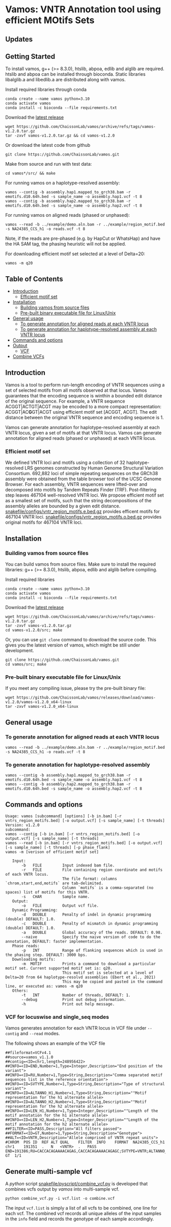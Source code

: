 
# Vamos: VNTR Annotation tool using efficient MOtifs Sets

## Updates 

## Getting Started

To install vamos, g++ (>= 8.3.0), htslib, abpoa, edlib and alglib are required.
htslib and abpoa can be installed through bioconda.
Static libraries libalglib.a and libedlib.a are distributed along with vamos.

Install required libraries through conda
```
conda create --name vamos python=3.10
conda activate vamos
conda install -c bioconda --file requirements.txt
```

Download the [latest release](https://github.com/ChaissonLab/vamos/archive/refs/tags/vamos-v1.2.0.tar.gz)
```
wget https://github.com/ChaissonLab/vamos/archive/refs/tags/vamos-v1.2.0.tar.gz
tar -zxvf vamos-v1.2.0.tar.gz && cd vamos-v1.2.0
```

Or download the latest code from github
```
git clone https://github.com/ChaissonLab/vamos.git 
```

Make from source and run with test data:
```
cd vamos*/src/ && make
```
For running vamos on a haplotype-resolved assembly:
```
vamos --contig -b assembly.hap1.mapped_to_grch38.bam -r emotifs.d10.64h.bed -s sample_name -o assembly.hap1.vcf -t 8
vamos --contig -b assembly.hap2.mapped_to_grch38.bam -r emotifs.d10.64h.bed -s sample_name -o assembly.hap2.vcf -t 8
```
For running vamos on aligned reads (phased or unphased):
```
vamos --read -b ../example/demo.aln.bam -r ../example/region_motif.bed -s NA24385_CCS_h1 -o reads.vcf -t 8
```
Note, if the reads are pre-phased (e.g. by HapCut or WhatsHap) and have the HA SAM tag, the phasing heuristic will not be applied. 

For downloading efficient motif set selected at a level of Delta=20:
```
vamos -m q20
```

## Table of Contents

- [Introduction](#introduction)
  - [Efficient motif set](#emotif)
- [Installation](#install)
  - [Building vamos from source files](#build)
  - [Pre-built binary executable file for Linux/Unix](#binary)
- [General usage](#usage)
  - [To generate annotation for aligned reads at each VNTR locus](#read)
  - [To generate annotation for haplotype-resolved assembly at each VNTR locus](#assembly)
- [Commands and options](#cmd)
- [Output](#output)
  - [VCF](#VCF)
- [Combine VCFs](#combine)

## <a name="introduction"></a>Introduction
Vamos is a tool to perform run-length encoding of VNTR sequences using a set of selected motifs from all motifs observed at that locus.
Vamos guarantees that the encoding sequence is winthin a bounded edit distance of the original sequence. 
For example, a VNTR sequence ACGGT|ACTGT|ACGT may be encoded to a more compact representation: ACGGT|AC**G**GT|ACGT using efficient motif set [ACGGT, ACGT].
The edit distance between the original VNTR sequence and encoding sequence is 1. 

Vamos can generate annotation for haplotype-resolved assembly at each VNTR locus, given a set of motifs at that VNTR locus. 
Vamos can generate annotation for aligned reads (phased or unphased) at each VNTR locus. 

### <a name="emotif"></a>Efficient motif set
We defined VNTR loci and motifs using a collection of 32 haplotype-resolved LRS genomes constructed by Human Genome Structural Variation Consortium.
692,882 loci of simple repeating sequences on the GRCh38 assembly were obtained from the table browser tool of the UCSC Genome Browser.
For each assembly, VNTR sequences were lifted-over and decomposed into motifs by Tandem Repeats Finder (TRF). Post-filtering step leaves 467104 well-resolved VNTR loci. 
We propose efficient motif set as a smallest set of motifs, such that the string decompositions of the assembly alleles are bounded by a given edit distance. 
[snakefile/configs/vntr_region_motifs.e.bed.gz](https://github.com/ChaissonLab/vamos/blob/master/snakefile/configs/vntr_region_motifs.e.bed.gz) provides efficent motifs for 467104 VNTR loci.
[snakefile/configs/vntr_region_motifs.o.bed.gz](https://github.com/ChaissonLab/vamos/blob/master/snakefile/configs/vntr_region_motifs.o.bed.gz) provides original motifs for 467104 VNTR loci.

## <a name="install"></a>Installation
### <a name="build"></a>Building vamos from source files
You can build vamos from source files. 
Make sure to install the required libraries: g++ (>= 8.3.0), htslib, abpoa, edlib and alglib before compiling. 

Install required libraries
```
conda create --name vamos python=3.10
conda activate vamos
conda install -c bioconda --file requirements.txt
```

Download the [latest release](https://github.com/ChaissonLab/vamos/archive/refs/tags/vamos-v1.2.0.tar.gz)
```
wget https://github.com/ChaissonLab/vamos/archive/refs/tags/vamos-v1.2.0.tar.gz
tar -zxvf vamos-v1.2.0.tar.gz
cd vamos-v1.2.0/src; make
```
Or, you can use `git clone` command to download the source code.
This gives you the latest version of vamos, which might be still under development.
```
git clone https://github.com/ChaissonLab/vamos.git 
cd vamos/src; make
```

### <a name="binary"></a>Pre-built binary executable file for Linux/Unix 
If you meet any compiling issue, please try the pre-built binary file:
```
wget https://github.com/ChaissonLab/vamos/releases/download/vamos-v1.2.0/vamos-v1.2.0_x64-linux
tar -zxvf vamos-v1.2.0_x64-linux
```

## <a name="usage"></a>General usage
### <a name="read"></a>To generate annotation for aligned reads at each VNTR locus
```
vamos --read -b ../example/demo.aln.bam -r ../example/region_motif.bed -s NA24385_CCS_h1 -o reads.vcf -t 8
```
### <a name="assembly"></a>To generate annotation for haplotype-resolved assembly
```
vamos --contig -b assembly.hap1.mapped_to_grch38.bam -r emotifs.d10.64h.bed -s sample_name -o assembly.hap1.vcf -t 8
vamos --contig -b assembly.hap2.mapped_to_grch38.bam -r emotifs.d10.64h.bed -s sample_name -o assembly.hap2.vcf -t 8
```


## <a name="cmd"></a>Commands and options
```
Usage: vamos [subcommand] [options] [-b in.bam] [-r vntrs_region_motifs.bed] [-o output.vcf] [-s sample_name] [-t threads]
Version: v1.2.0
subcommand:
vamos --contig [-b in.bam] [-r vntrs_region_motifs.bed] [-o output.vcf] [-s sample_name] [-t threads]
vamos --read [-b in.bam] [-r vntrs_region_motifs.bed] [-o output.vcf] [-s sample_name] [-t threads] [-p phase_flank]
vamos -m [verison of efficient motif set]

   Input:
       -b   FILE         Input indexed bam file.
       -r   FILE         File containing region coordinate and motifs of each VNTR locus.
                         The file format: columns `chrom,start,end,motifs` are tab-delimited.
                         Column `motifs` is a comma-separated (no spaces) list of motifs for this VNTR.
       -s   CHAR         Sample name.
   Output:
       -o   FILE         Output vcf file.
   Dynamic Programming:
       -d   DOUBLE       Penalty of indel in dynamic programming (double) DEFAULT: 1.0.
       -c   DOUBLE       Penalty of mismatch in dynamic programming (double) DEFAULT: 1.0.
       -a   DOUBLE       Global accuracy of the reads. DEFAULT: 0.98.
       --naive           Specify the naive version of code to do the annotation, DEFAULT: faster implementation.
   Phase reads:
       -p   INT          Range of flanking sequences which is used in the phasing step. DEFAULT: 3000 bps.
   Downloading motifs:
       -m  MOTIF         Prints a command to download a particular motif set. Current supported motif set is: q20.
                         This motif set is selected at a level of Delta=20 from 64 haplotype-resolvd assemblies (Ebert et al., 2021)
                         This may be copied and pasted in the command line, or executed as: vamos -m q20
   Others:
       -t   INT          Number of threads, DEFAULT: 1.
       --debug           Print out debug information.
       -h                Print out help message.
```

### <a name="VCF"></a>VCF for locuswise and single_seq modes
Vamos generates annotation for each VNTR locus in VCF file under `--contig` and `--read` modes.


The following shows an example of the VCF file
```
##fileformat=VCFv4.1
##source=vamos_v1.1.0
##contig=<ID=chr1,length=248956422>
##INFO=<ID=END,Number=1,Type=Integer,Description="End position of the variant">
##INFO=<ID=RU,Number=1,Type=String,Description="Comma separated motif sequences list in the reference orientation">
##INFO=<ID=SVTYPE,Number=1,Type=String,Description="Type of structural variant">
##INFO=<ID=ALTANNO_H1,Number=1,Type=String,Description=""Motif representation for the h1 alternate allele>
##INFO=<ID=ALTANNO_H2,Number=1,Type=String,Description=""Motif representation for the h2 alternate allele>
##INFO=<ID=LEN_H1,Number=1,Type=Integer,Description=""Length of the motif annotation for the h1 alternate allele>
##INFO=<ID=LEN_H2,Number=1,Type=Integer,Description=""Length of the motif annotation for the h2 alternate allele>
##FILTER=<ID=PASS,Description="All filters passed">
##FORMAT=<ID=GT,Number=1,Type=String,Description="Genotype">
##ALT=<ID=VNTR,Description="Allele comprised of VNTR repeat units">
#CHROM	POS	ID	REF	ALT	QUAL	FILTER	INFO	FORMAT	NA24385_CCS_h1
chr1	191351	.	N	<VNTR>	.	PASS	END=191386;RU=CACCACAGAAAACAGAG,CACCACAGAAAACAGAGC;SVTYPE=VNTR;ALTANNO_H1=1,0;LEN_H1=2;	GT	1/1
```

## <a name="combine"></a>Generate multi-sample vcf
A *python* script [snakefile/pyscript/combine_vcf.py](https://github.com/ChaissonLab/vamos/blob/master/snakefile/pyscript/combine_vcf.py) is developed that combines vcfs output by *vamos* into multi-sample vcf.
```
python combine_vcf.py -i vcf.list -o combine.vcf
```
The input `vcf.list` is simply a list of all vcfs to be combined, one line for each vcf. The combined vcf records all unique alleles of the input samples in the `info` field and records the genotype of each sample accordingly.
